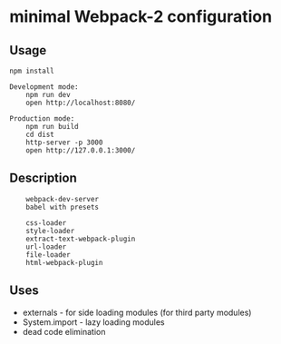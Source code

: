 # minimal Webpack-2 configuration

## Usage

```
npm install

Development mode:
    npm run dev
    open http://localhost:8080/

Production mode:
    npm run build
    cd dist
    http-server -p 3000
    open http://127.0.0.1:3000/
```

## Description
```
    webpack-dev-server
    babel with presets

    css-loader
    style-loader
    extract-text-webpack-plugin
    url-loader
    file-loader
    html-webpack-plugin
```
## Uses
* externals - for side loading modules (for third party modules)
* System.import - lazy loading modules
* dead code elimination
